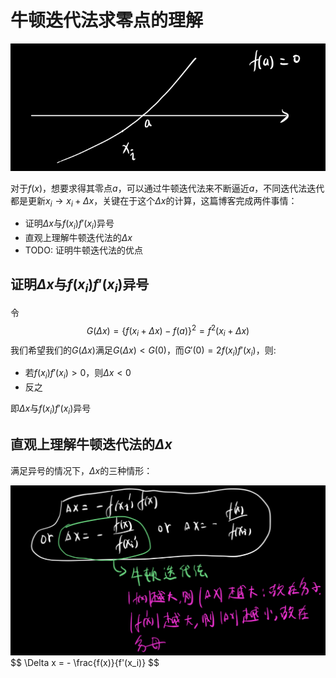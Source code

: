 牛顿迭代法求零点的理解
======================

<img src="随笔.assets/image-20220915163913588.png" alt="image-20220915163913588" style="zoom:80%;" />

对于$f(x)$，想要求得其零点$a$，可以通过牛顿迭代法来不断逼近$a$，不同迭代法迭代都是更新$x_i \rightarrow x_i + \Delta x$，关键在于这个$\Delta x$的计算，这篇博客完成两件事情：

- 证明$\Delta x$与$f(x_i)f'(x_i)$异号
- 直观上理解牛顿迭代法的$\Delta x$
- TODO: 证明牛顿迭代法的优点

证明$\Delta x$与$f(x_i)f'(x_i)$异号
-----------------------------------

令
$$
G(\Delta x) = \{f(x_i + \Delta x) - f(a)\}^2 = f^2(x_i + \Delta x)
$$
我们希望我们的$G(\Delta x)$满足$G(\Delta x) < G(0)$，而$G'(0) = 2f(x_i)f'(x_i)$，则:

- 若$f(x_i)f'(x_i) > 0$，则$\Delta x < 0$
- 反之

即$\Delta x$与$f(x_i)f'(x_i)$异号

直观上理解牛顿迭代法的$\Delta x$
--------------------------------

满足异号的情况下，$\Delta x$的三种情形：

<img src="随笔.assets/image-20220915165101527.png" alt="image-20220915165101527" style="zoom:80%;" />
$$
\Delta x = - \frac{f(x)}{f'(x_i)}
$$
